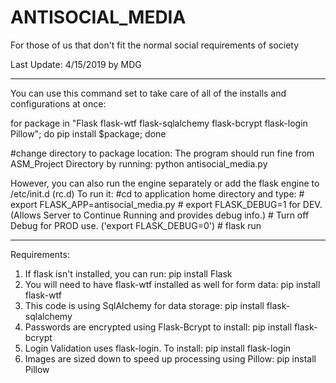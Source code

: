 # ANTISOCIAL_MEDIA
For those of us that don't fit the normal social requirements of society

Last Update: 4/15/2019 by MDG
*****************************************************************************************************************
You can use this command set to take care of all of the installs and configurations at once:

for package in "Flask flask-wtf flask-sqlalchemy flask-bcrypt flask-login Pillow"; do pip install $package; done

#change directory to package location:
The program should run fine from ASM_Project Directory by running: python antisocial_media.py

However, you can also run the engine separately or add the flask engine to /etc/init.d (rc.d)
To run it:
	#cd to application home directory and type:
	# export FLASK_APP=antisocial_media.py
	# export FLASK_DEBUG=1 for DEV. (Allows Server to Continue Running and provides debug info.)
	#		Turn off Debug for PROD use. ('export FLASK_DEBUG=0')
	# flask run
******************************************************************************************************************

Requirements: 
1. If flask isn't installed, you can run: pip install Flask
2. You will need to have flask-wtf installed as well for form data: pip install flask-wtf
3. This code is using SqlAlchemy for data storage: pip install flask-sqlalchemy
4. Passwords are encrypted using Flask-Bcrypt to install: pip install flask-bcrypt
5. Login Validation uses flask-login. To install: pip install flask-login
6. Images are sized down to speed up processing using Pillow: pip install Pillow
